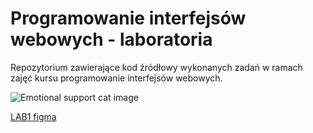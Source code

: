 # Programowanie interfejsów webowych - laboratoria

Repozytorium zawierające kod źródłowy wykonanych zadań w ramach zajęć kursu programowanie interfejsów webowych.

![Emotional support cat image](https://64.media.tumblr.com/b3c37baabc04aec0e586bbf21236c3ce/tumblr_pjokh9jKMI1y27xwio3_250.gifv)

[LAB1 figma](https://www.figma.com/file/GQjbkDTqCufzwMtup13dnw/PIWo---zaj%C4%99cia?node-id%3D0%3A1%26t%3DdJHTLL3Yap6UlboI-1)